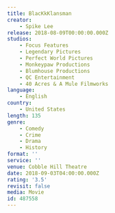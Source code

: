 ```yaml
---
title: BlacKkKlansman
creator:
    - Spike Lee
release: 2018-08-09T00:00:00.000Z
studios:
    - Focus Features
    - Legendary Pictures
    - Perfect World Pictures
    - Monkeypaw Productions
    - Blumhouse Productions
    - QC Entertainment
    - 40 Acres & A Mule Filmworks
language:
    - English
country:
    - United States
length: 135
genre:
    - Comedy
    - Crime
    - Drama
    - History
format: ''
service: ''
venue: Cobble Hill Theatre
date: 2018-09-03T04:00:00.000Z
rating: '3.5'
revisit: false
media: Movie
id: 487558
---
```



